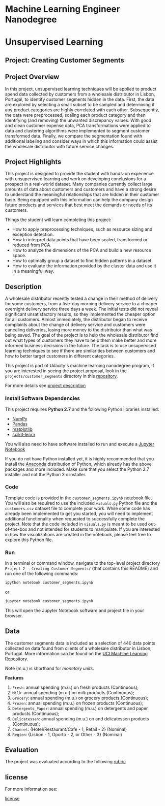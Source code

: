 # Machine Learning Engineer Nanodegree
# Unsupervised Learning
## Project: Creating Customer Segments

## Project Overview
In this project, unsupervised learning techniques will be applied to product spend data collected by customers from a wholesale distributor in Lisbon, Portugal, to identify customer segments hidden in the data. First, the data are explored by selecting a small subset to be sampled and determining if any product categories are highly correlated with each other. Subsequently, the data were preprocessed, scaling each product category and then identifying (and removing) the unwanted discrepancy values. With good and clean customer expense data, PCA transformations were applied to data and clustering algorithms were implemented to segment customer transformed data. Finally, we compare the segmentation found with additional labeling and consider ways in which this information could assist the wholesale distributor with future service changes.

## Project Highlights
This project is designed to provide the student with hands-on experience with unsupervised learning and work on developing conclusions for a prospect in a real-world dataset. Many companies currently collect large amounts of data about customers and customers and have a strong desire to understand the meaningful relationships that are hidden in their customer base. Being equipped with this information can help the company design future products and services that best meet the demands or needs of its customers.

Things the student will learn completing this project:

- How to apply preprocessing techniques, such as resource sizing and exception detection.
- How to interpret data points that have been scaled, transformed or reduced from PCA.
- How to analyze the dimensions of the PCA and build a new resource space.
- How to optimally group a dataset to find hidden patterns in a dataset.
- How to evaluate the information provided by the cluster data and use it in a meaningful way.

## Description
A wholesale distributor recently tested a change in their method of delivery for some customers, from a five-day morning delivery service to a cheaper overnight delivery service three days a week. The initial tests did not reveal significant unsatisfactory results, so they implemented the cheaper option for all customers. Almost immediately, the distributor began to receive complaints about the change of delivery service and customers were canceling deliveries, losing more money to the distributor than what was being saved. The goal of the project is to help the wholesale distributor find out what types of customers they have to help them make better and more informed business decisions in the future. The task is to use unsupervised learning techniques to see if there are similarities between customers and how to better target customers in different categories.

This project is part of Udacity's machine learning nanodegree program, If you are interested in seeing the project proposal, look in the `projects/customer_segments` directory in this [repository](https://github.com/udacity/br-machine-learning.git).

For more details see [project description](project_description.md)

### Install Software Dependencies

This project requires **Python 2.7** and the following Python libraries installed:

- [NumPy](http://www.numpy.org/)
- [Pandas](http://pandas.pydata.org)
- [matplotlib](http://matplotlib.org/)
- [scikit-learn](http://scikit-learn.org/stable/)

You will also need to have software installed to run and execute a [Jupyter Notebook](http://ipython.org/notebook.html)

If you do not have Python installed yet, it is highly recommended that you install the [Anaconda](http://continuum.io/downloads) distribution of Python, which already has the above packages and more included. Make sure that you select the Python 2.7 installer and not the Python 3.x installer. 

### Code

Template code is provided in the `customer_segments.ipynb` notebook file. You will also be required to use the included `visuals.py` Python file and the `customers.csv` dataset file to complete your work. While some code has already been implemented to get you started, you will need to implement additional functionality when requested to successfully complete the project. Note that the code included in `visuals.py` is meant to be used out-of-the-box and not intended for students to manipulate. If you are interested in how the visualizations are created in the notebook, please feel free to explore this Python file.

### Run

In a terminal or command window, navigate to the top-level project directory `Project 2 - Creating Customer Segments/` (that contains this README) and run one of the following commands:

```bash
ipython notebook customer_segments.ipynb
```  
or
```bash
jupyter notebook customer_segments.ipynb
```

This will open the Jupyter Notebook software and project file in your browser.

## Data

The customer segments data is included as a selection of 440 data points collected on data found from clients of a wholesale distributor in Lisbon, Portugal. More information can be found on the [UCI Machine Learning Repository](https://archive.ics.uci.edu/ml/datasets/Wholesale+customers).

Note (m.u.) is shorthand for *monetary units*.

**Features**
1) `Fresh`: annual spending (m.u.) on fresh products (Continuous); 
2) `Milk`: annual spending (m.u.) on milk products (Continuous); 
3) `Grocery`: annual spending (m.u.) on grocery products (Continuous); 
4) `Frozen`: annual spending (m.u.) on frozen products (Continuous);
5) `Detergents_Paper`: annual spending (m.u.) on detergents and paper products (Continuous);
6) `Delicatessen`: annual spending (m.u.) on and delicatessen products (Continuous); 
7) `Channel`: {Hotel/Restaurant/Cafe - 1, Retail - 2} (Nominal)
8) `Region`: {Lisbon - 1, Oporto - 2, or Other - 3} (Nominal) 

## Evaluation

The project was evaluated according to the following [rubric](https://review.udacity.com/#!/rubrics/454/view)

## license
 
For more information see:

[license](LICENSE.txt)

